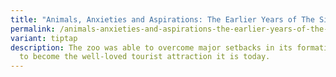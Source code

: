 ```yaml
---
title: "Animals, Anxieties and Aspirations: The Earlier Years of The Singapore Zoo"
permalink: /animals-anxieties-and-aspirations-the-earlier-years-of-the-singapore-zoo/
variant: tiptap
description: The zoo was able to overcome major setbacks in its formative years
  to become the well-loved tourist attraction it is today.
---
```

